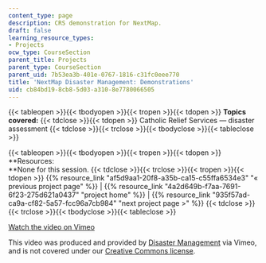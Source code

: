 ```yaml
---
content_type: page
description: CRS demonstration for NextMap.
draft: false
learning_resource_types:
- Projects
ocw_type: CourseSection
parent_title: Projects
parent_type: CourseSection
parent_uid: 7b53ea3b-401e-0767-1816-c31fc0eee770
title: 'NextMap Disaster Management: Demonstrations'
uid: cb84bd19-8cb8-5d03-a310-8e7780066505
---
```

{{< tableopen >}}{{< tbodyopen >}}{{< tropen >}}{{< tdopen >}}
**Topics covered:**
{{< tdclose >}}{{< tdopen >}}
Catholic Relief Services — disaster assessment
{{< tdclose >}}{{< trclose >}}{{< tbodyclose >}}{{< tableclose >}}

{{< tableopen >}}{{< tbodyopen >}}{{< tropen >}}{{< tdopen >}}
\*\*Resources:   
\*\*None for this session.
{{< tdclose >}}{{< trclose >}}{{< tropen >}}{{< tdopen >}}
{{% resource_link "af5d9aa1-20f8-a35b-ca15-c55ffa6534e3" "« previous project page" %}} | {{% resource_link "4a2d649b-f7aa-7691-6f23-275d621a0437" "project home" %}} | {{% resource_link "935f57ad-ca9a-cf82-5a57-fcc96a7cb984" "next project page >" %}}
{{< tdclose >}}{{< trclose >}}{{< tbodyclose >}}{{< tableclose >}}

[Watch the video on Vimeo](https://vimeo.com/2464809)

This video was produced and provided by [Disaster Management](http://vimeo.com/user807017) via Vimeo, and is not covered under our [Creative Commons license](/terms/#cc).